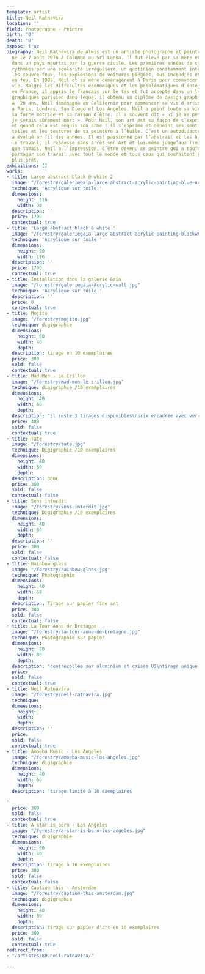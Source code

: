 ```yaml
---
template: artist
title: Neil Ratnavira
location: ''
field: Photographe - Peintre
birth: "0"
death: "0"
expose: true
biography: Neil Ratnavira de Alwis est un artiste photographe et peintre abstrait
  né le 7 août 1978 à Colombo au Sri Lanka. Il fut élevé par sa mère et grand-mère
  dans un pays meurtri par la guerre civile. Les premières années de sa vie furent
  rythmées par une scolarité irrégulière, un quotidien constamment interrompu par
  les couvre-feux, les explosions de voitures piégées, bus incendiés et immeubles
  en feu. En 1989, Neil et sa mère déménagèrent à Paris pour commencer une nouvelle
  vie. Malgré les difficultés économiques et les problématiques d’intégration sociale
  en France, il appris le français sur le tas et fut accepté dans un lycée d’arts
  graphiques parisien dans lequel il obtenu un diplôme de design graphique et d’Art.
  A  20 ans, Neil déménagea en Californie pour commencer sa vie d’artiste. Il a exposé
  à Paris, Londres, San Diego et Los Angeles. Neil a peint toute sa vie. Son art est
  sa force motrice et sa raison d’être. Il a souvent dit « Si je ne peignais pas,
  je serais sûrement mort ». Pour Neil, son art est sa façon de s’exprimer, son réconfort
  et quand cela est requis son arme ! Il s’exprime et dépeint ses sentiments via ses
  toiles et les textures de sa peinture à l’huile. C’est un autodidacte dont le style
  a évolué au fil des années. Il est passionné par l’abstrait et les humains derrière
  le travail, il repousse sans arrêt son Art et lui-même jusqu’aux limites ! Plus
  que jamais, Neil a l’impression, d’être devenu ce peintre qui a toujours souhaité
  partager son travail avec tout le monde et tous ceux qui souhaitent regarder de
  plus prêt.
exhibitions: []
works:
- title: Large abstract black @ white 2
  image: "/forestry/galeriegaia-large-abstract-acrylic-painting-blue-neil-ratnavira-manoirart.jpg"
  technique: 'Acrylique sur toile '
  dimensions:
    height: 116
    width: 90
  description: ''
  price: 1700
  contextual: true
- title: 'Large abstract black & white '
  image: "/forestry/galeriegaia-large-abstract-acrylic-painting-blackwhite-neil-ratnavira-manoirart.jpg"
  technique: 'Acrylique sur toile '
  dimensions:
    height: 90
    width: 116
  description: ''
  price: 1700
  contextual: true
- title: Installation dans la galerie Gaïa
  image: "/forestry/galeriegaia-Acrylic-wall.jpg"
  technique: 'Acrylique sur toile '
  description: ''
  price: 0
  contextual: true
- title: Mojito
  image: "/forestry/mojito.jpg"
  technique: digigraphie
  dimensions:
    height: 60
    width: 40
    depth: 
  description: tirage en 10 exemplaires
  price: 300
  sold: false
  contextual: true
- title: Mad Men - Le Crillon
  image: "/forestry/mad-men-le-crillon.jpg"
  technique: digigraphie /10 exemplaires
  dimensions:
    height: 40
    width: 60
    depth: 
  description: "il reste 3 tirages disponibles\nprix encadrée avec verre musée "
  price: 480
  sold: false
  contextual: true
- title: Tate
  image: "/forestry/tate.jpg"
  technique: Digigraphie /10 exemplaires
  dimensions:
    height: 40
    width: 60
    depth: 
  description: 300€
  price: 300
  sold: false
  contextual: false
- title: Sens interdit
  image: "/forestry/sens-interdit.jpg"
  technique: Digigraphie /10 exemplaires
  dimensions:
    height: 40
    width: 60
    depth: 
  description: ''
  price: 300
  sold: false
  contextual: false
- title: Rainbow glass
  image: "/forestry/rainbow-glass.jpg"
  technique: Photographie
  dimensions:
    height: 40
    width: 60
    depth: 
  description: Tirage sur papier fine art
  price: 300
  sold: false
  contextual: false
- title: La Tour Anne de Bretagne
  image: "/forestry/la-tour-anne-de-bretagne.jpg"
  technique: Photographie sur papier
  dimensions:
    height: 80
    width: 80
    depth: 
  description: "contrecollée sur aluminium et caisse US\ntirage unique \nvendu"
  price: 
  sold: false
  contextual: true
- title: Neil Ratnavira
  image: "/forestry/neil-ratnavira.jpg"
  technique: ''
  dimensions:
    height: 
    width: 
    depth: 
  description: ''
  price: 
  sold: false
  contextual: true
- title: Amoeba Music - Los Angeles
  image: "/forestry/amoeba-music-los-angeles.jpg"
  technique: digigraphie
  dimensions:
    height: 40
    width: 60
    depth: 
  description: 'tirage limité à 10 exemplaires

'
  price: 300
  sold: false
  contextual: true
- title: A star is born - Los Angeles
  image: "/forestry/a-star-is-born-los-angeles.jpg"
  technique: digigraphie
  dimensions:
    height: 60
    width: 40
    depth: 
  description: tirage à 10 exemplaires
  price: 300
  sold: false
  contextual: false
- title: Caption this - Amsterdam
  image: "/forestry/caption-this-amsterdam.jpg"
  technique: digigraphie
  dimensions:
    height: 40
    width: 60
    depth: 
  description: Tirage sur papier d'art en 10 exemplaires
  price: 300
  sold: false
  contextual: true
redirect_from:
- "/artistes/80-neil-ratnavira/"

---
```

